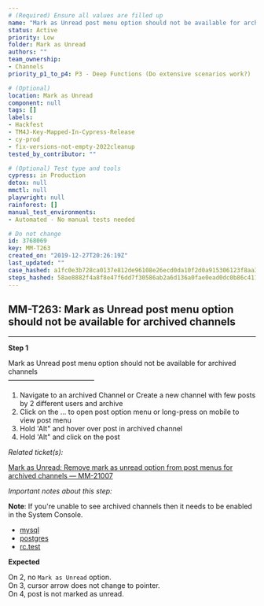 ```yaml
---
# (Required) Ensure all values are filled up
name: "Mark as Unread post menu option should not be available for archived channels"
status: Active
priority: Low
folder: Mark as Unread
authors: ""
team_ownership: 
- Channels
priority_p1_to_p4: P3 - Deep Functions (Do extensive scenarios work?)

# (Optional)
location: Mark as Unread
component: null
tags: []
labels: 
- Hackfest
- TM4J-Key-Mapped-In-Cypress-Release
- cy-prod
- fix-versions-not-empty-2022cleanup
tested_by_contributor: ""

# (Optional) Test type and tools
cypress: in Production
detox: null
mmctl: null
playwright: null
rainforest: []
manual_test_environments:
- Automated - No manual tests needed

# Do not change
id: 3768069
key: MM-T263
created_on: "2019-12-27T20:26:19Z"
last_updated: ""
case_hashed: a1fc0e3b728ca0137e812de96108e26ecd0da10f2d0a915306123f8aa34d7f429d41119cc96a1146899b8f08f7fdbf50
steps_hashed: 58ae8882f4a8f8e47f6dd7f30586ab2a6d136a0fae0ead0dc0b86c41142f399ee75de03987bc5ceb5c74cce86e75ac04
---
```


<!-- (Auto-generated) Based on frontmatter's "key" and "name" -->

## MM-T263: Mark as Unread post menu option should not be available for archived channels

---

**Step 1**

Mark as Unread post menu option should not be available for archived channels\
–––––––––––––––––––––––––

1. Navigate to an archived Channel or Create a new channel with few posts by 2 different users and archive
2. Click on the ... to open post option menu or long-press on mobile to view post menu
3. Hold 'Alt" and hover over post in archived channel
4. Hold 'Alt" and click on the post

_Related ticket(s):_

[Mark as Unread: Remove mark as unread option from post menus for archived channels — MM-21007](https://mattermost.atlassian.net/browse/MM-21007)

_Important notes about this step:_

**Note**: If you're unable to see archived channels then it needs to be enabled in the System Console.

- [mysql](https://mysql.test.mattermost.com/admin_console/site_config/users_and_teams)
- [postgres](https://postgres.test.mattermost.com/admin_console/site_config/users_and_teams)
- [rc.test](https://rc.test.mattermost.com/admin_console/site_config/users_and_teams)

**Expected**

On 2, no `Mark as Unread` option.\
On 3, cursor arrow does not change to pointer.\
On 4, post is not marked as unread.
